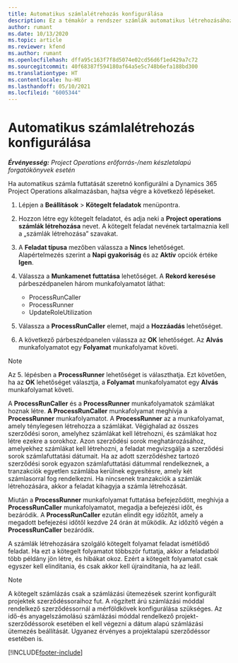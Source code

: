 ```yaml
---
title: Automatikus számlalétrehozás konfigurálása
description: Ez a témakör a rendszer számlák automatikus létrehozásához történő konfigurálásáról tartalmaz információkat.
author: rumant
ms.date: 10/13/2020
ms.topic: article
ms.reviewer: kfend
ms.author: rumant
ms.openlocfilehash: dffa95c163f7f8d5074e02cd56d6f1ed429a7c72
ms.sourcegitcommit: 40f68387f594180af64a5e5c748b6efa188bd300
ms.translationtype: HT
ms.contentlocale: hu-HU
ms.lasthandoff: 05/10/2021
ms.locfileid: "6005344"
---
```

# <a name="configure-automatic-invoice-creation"></a>Automatikus számlalétrehozás konfigurálása

_**Érvényesség:** Project Operations erőforrás-/nem készletalapú forgatókönyvek esetén_


Ha automatikus számla futtatását szeretnó konfigurálni a Dynamics 365 Project Operations alkalmazásban, hajtsa végre a következő lépéseket.

1. Lépjen a **Beállítások** > **Kötegelt feladatok** menüpontra.
2. Hozzon létre egy kötegelt feladatot, és adja neki a **Project operations számlák létrehozása** nevet. A kötegelt feladat nevének tartalmaznia kell a „számlák létrehozása” szavakat.
3. A **Feladat típusa** mezőben válassza a **Nincs** lehetőséget. Alapértelmezés szerint a **Napi gyakoriság** és az **Aktív** opciók értéke **Igen**.
4. Válassza a **Munkamenet futtatása** lehetőséget. A **Rekord keresése** párbeszédpanelen három munkafolyamatot láthat:

    - ProcessRunCaller
    - ProcessRunner
    - UpdateRoleUtilization

5. Válassza a **ProcessRunCaller** elemet, majd a **Hozzáadás** lehetőséget.
6. A következő párbeszédpanelen válassza az **OK** lehetőséget. Az **Alvás** munkafolyamatot egy **Folyamat** munkafolyamat követi.

  > [!NOTE]
  > Az 5. lépésben a **ProcessRunner** lehetőséget is választhatja. Ezt követően, ha az **OK** lehetőséget választja, a **Folyamat** munkafolyamatot egy **Alvás** munkafolyamat követi.

A **ProcessRunCaller** és a **ProcessRunner** munkafolyamatok számlákat hoznak létre. **A ProcessRunCaller** munkafolyamat meghívja a **ProcessRunner** munkafolyamatot. A **ProcessRunner** az a munkafolyamat, amely ténylegesen létrehozza a számlákat. Végighalad az összes szerződési soron, amelyhez számlákat kell létrehozni, és számlákat hoz létre ezekre a sorokhoz. Azon szerződési sorok meghatározásához, amelyekhez számlákat kell létrehozni, a feladat megvizsgálja a szerződési sorok számlafuttatási dátumait. Ha az adott szerződéshez tartozó szerződési sorok egyazon számlafuttatási dátummal rendelkeznek, a tranzakciók egyetlen számlába kerülnek egyesítésre, amely két számlasorral fog rendelkezni. Ha nincsenek tranzakciók a számlák létrehozására, akkor a feladat kihagyja a számla létrehozását.

Miután a **ProcessRunner** munkafolyamat futtatása befejeződött, meghívja a **ProcessRunCaller** munkafolyamatot, megadja a befejezési időt, és bezáródik. A **ProcessRunCaller** ezután elindít egy időzítőt, amely a megadott befejezési időtől kezdve 24 órán át működik. Az időzítő végén a **ProcessRunCaller** bezáródik.

A számlák létrehozására szolgáló kötegelt folyamat feladat ismétlődő feladat. Ha ezt a kötegelt folyamatot többször futtatja, akkor a feladatból több példány jön létre, és hibákat okoz. Ezért a kötegelt folyamatot csak egyszer kell elindítania, és csak akkor kell újraindítania, ha az leáll.

> [!NOTE]
> A kötegelt számlázás csak a számlázási ütemezések szerint konfigurált projektek szerződéssoraihoz fut. A rögzített árú számlázási móddal rendelkező szerződéssornál a mérföldkövek konfigurálása szükséges. Az idő-és anyagelszámolású számlázási móddal rendelkező projekt-szerződéssorok esetében el kell végezni a dátum alapú számlázási ütemezés beállítását. Ugyanez érvényes a projektalapú szerződéssor esetében is.     


[!INCLUDE[footer-include](../includes/footer-banner.md)]